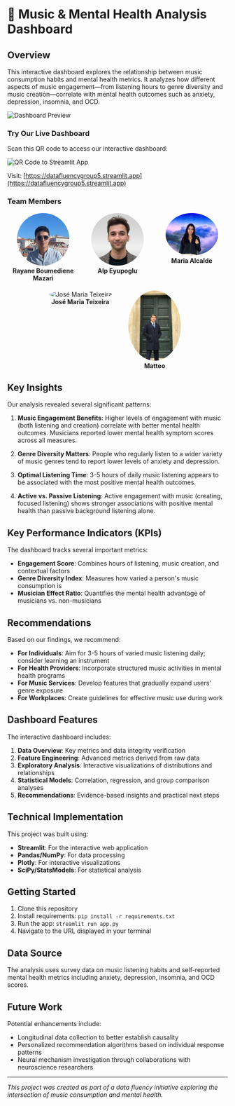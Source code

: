 # 🎵 Music & Mental Health Analysis Dashboard

## Overview

This interactive dashboard explores the relationship between music consumption habits and mental health metrics. It analyzes how different aspects of music engagement—from listening hours to genre diversity and music creation—correlate with mental health outcomes such as anxiety, depression, insomnia, and OCD.

![Dashboard Preview](https://i.imgur.com/placeholder.jpg)

### Try Our Live Dashboard

Scan this QR code to access our interactive dashboard:

<img src="https://api.qrserver.com/v1/create-qr-code/?size=200x200&data=https://datafluencygroup5.streamlit.app" alt="QR Code to Streamlit App" width="200"/>

Visit: [https://datafluencygroup5.streamlit.app](https://datafluencygroup5.streamlit.app)

### Team Members

<div style="display: flex; flex-wrap: wrap; gap: 20px; justify-content: center;">
  <div style="text-align: center; width: 150px;">
    <img src="pictures/Rayane Boumediene Mazari.jpeg" alt="Rayane Boumediene Mazari" width="120" style="border-radius: 50%;"/><br/>
    <strong>Rayane Boumediene Mazari</strong>
  </div>
  <div style="text-align: center; width: 150px;">
    <img src="pictures/Alp Eyupoglu.jpeg" alt="Alp Eyupoglu" width="120" style="border-radius: 50%;"/><br/>
    <strong>Alp Eyupoglu</strong>
  </div>
  <div style="text-align: center; width: 150px;">
    <img src="pictures/Maria Alcalde.jpeg" alt="Maria Alcalde" width="120" style="border-radius: 50%;"/><br/>
    <strong>Maria Alcalde</strong>
  </div>
  <div style="text-align: center; width: 150px;">
    <img src="pictures/José ,aria Teixeira.jpeg" alt="José Maria Teixeira" width="120" style="border-radius: 50%;"/><br/>
    <strong>José Maria Teixeira</strong>
  </div>
  <div style="text-align: center; width: 150px;">
    <img src="pictures/Matteo.jpeg" alt="Matteo" width="120" style="border-radius: 50%;"/><br/>
    <strong>Matteo</strong>
  </div>
</div>

## Key Insights

Our analysis revealed several significant patterns:

1. **Music Engagement Benefits**: Higher levels of engagement with music (both listening and creation) correlate with better mental health outcomes. Musicians reported lower mental health symptom scores across all measures.

2. **Genre Diversity Matters**: People who regularly listen to a wider variety of music genres tend to report lower levels of anxiety and depression.

3. **Optimal Listening Time**: 3-5 hours of daily music listening appears to be associated with the most positive mental health outcomes.

4. **Active vs. Passive Listening**: Active engagement with music (creating, focused listening) shows stronger associations with positive mental health than passive background listening alone.

## Key Performance Indicators (KPIs)

The dashboard tracks several important metrics:

- **Engagement Score**: Combines hours of listening, music creation, and contextual factors
- **Genre Diversity Index**: Measures how varied a person's music consumption is
- **Musician Effect Ratio**: Quantifies the mental health advantage of musicians vs. non-musicians

## Recommendations

Based on our findings, we recommend:

- **For Individuals**: Aim for 3-5 hours of varied music listening daily; consider learning an instrument
- **For Health Providers**: Incorporate structured music activities in mental health programs
- **For Music Services**: Develop features that gradually expand users' genre exposure
- **For Workplaces**: Create guidelines for effective music use during work

## Dashboard Features

The interactive dashboard includes:

1. **Data Overview**: Key metrics and data integrity verification
2. **Feature Engineering**: Advanced metrics derived from raw data
3. **Exploratory Analysis**: Interactive visualizations of distributions and relationships
4. **Statistical Models**: Correlation, regression, and group comparison analyses
5. **Recommendations**: Evidence-based insights and practical next steps

## Technical Implementation

This project was built using:

- **Streamlit**: For the interactive web application
- **Pandas/NumPy**: For data processing
- **Plotly**: For interactive visualizations
- **SciPy/StatsModels**: For statistical analysis

## Getting Started

1. Clone this repository
2. Install requirements: `pip install -r requirements.txt`
3. Run the app: `streamlit run app.py`
4. Navigate to the URL displayed in your terminal

## Data Source

The analysis uses survey data on music listening habits and self-reported mental health metrics including anxiety, depression, insomnia, and OCD scores.

## Future Work

Potential enhancements include:

- Longitudinal data collection to better establish causality
- Personalized recommendation algorithms based on individual response patterns
- Neural mechanism investigation through collaborations with neuroscience researchers

---

_This project was created as part of a data fluency initiative exploring the intersection of music consumption and mental health._
